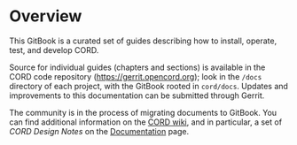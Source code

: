 # Overview

This GitBook is a curated set of guides describing how to install, operate, test, and develop CORD.

Source for individual guides (chapters and sections) is available in the CORD code repository (https://gerrit.opencord.org); look in the `/docs` directory of each project, with the GitBook rooted in `cord/docs`. Updates and improvements to this documentation can be submitted through Gerrit.

The community is in the process of migrating documents to GitBook. You can find additional information on the [CORD wiki](https://wiki.opencord.org), and in particular, a set of _CORD Design Notes_ on the [Documentation](https://wiki.opencord.org/display/CORD/Documentation) page.
